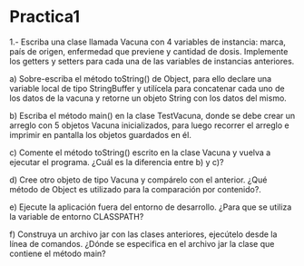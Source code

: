 # Practica1 
1.- Escriba una clase llamada Vacuna con 4 variables de instancia: marca, país de origen, enfermedad que previene y cantidad de dosis. Implemente los getters y setters para cada una de las variables de instancias anteriores.

a) Sobre-escriba el método toString() de Object, para ello declare una variable local de tipo StringBuffer y utilícela para concatenar cada uno de los datos de la vacuna y retorne un objeto String con los datos del mismo.

b) Escriba el método main() en la clase TestVacuna, donde se debe crear un arreglo con 5 objetos Vacuna inicializados, para luego recorrer el arreglo e imprimir en pantalla los objetos guardados en él.

c) Comente el método toString() escrito en la clase Vacuna y vuelva a ejecutar el programa. ¿Cuál es la diferencia entre b) y c)? 

d) Cree otro objeto de tipo Vacuna y compárelo con el anterior. ¿Qué método de Object es utilizado para la comparación por contenido?.

e) Ejecute la aplicación fuera del entorno de desarrollo. ¿Para que se utiliza la variable de entorno CLASSPATH?

f) Construya un archivo jar con las clases anteriores, ejecútelo desde la línea de comandos. ¿Dónde se especifica en el archivo jar la clase que contiene el método main?

